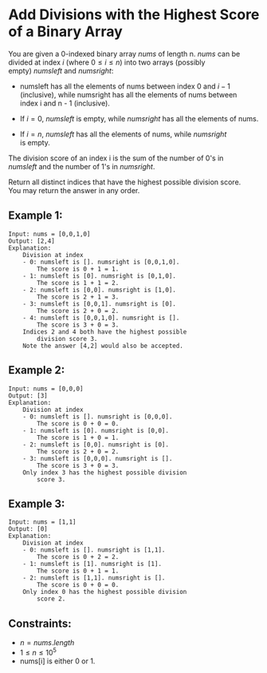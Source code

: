 # Add Divisions with the Highest Score of a Binary Array

You are given a 0-indexed binary array $nums$ of length n. $nums$ can be  
divided at index $i$ (where $0 \le i \le n$) into two arrays (possibly  
empty) $numsleft$ and $numsright$:

* numsleft has all the elements of nums between index 0 and $i - 1$  
    (inclusive), while numsright has all the elements of nums between  
    index i and n - 1 (inclusive).

* If $i = 0$, $numsleft$ is empty, while $numsright$ has all the elements 
    of nums.
* If $i = n$, $numsleft$ has all the elements of nums, while $numsright$  
    is empty.

The division score of an index i is the sum of the number of 0's in  
$numsleft$ and the number of 1's in $numsright$.

Return all distinct indices that have the highest possible division score.  
You may return the answer in any order.

 

## Example 1:

    Input: nums = [0,0,1,0]
    Output: [2,4]
    Explanation: 
        Division at index
        - 0: numsleft is []. numsright is [0,0,1,0]. 
            The score is 0 + 1 = 1.
        - 1: numsleft is [0]. numsright is [0,1,0]. 
            The score is 1 + 1 = 2.
        - 2: numsleft is [0,0]. numsright is [1,0]. 
            The score is 2 + 1 = 3.
        - 3: numsleft is [0,0,1]. numsright is [0]. 
            The score is 2 + 0 = 2.
        - 4: numsleft is [0,0,1,0]. numsright is []. 
            The score is 3 + 0 = 3.
        Indices 2 and 4 both have the highest possible 
            division score 3.
        Note the answer [4,2] would also be accepted.

## Example 2:

    Input: nums = [0,0,0]
    Output: [3]
    Explanation: 
        Division at index
        - 0: numsleft is []. numsright is [0,0,0]. 
            The score is 0 + 0 = 0.
        - 1: numsleft is [0]. numsright is [0,0]. 
            The score is 1 + 0 = 1.
        - 2: numsleft is [0,0]. numsright is [0]. 
            The score is 2 + 0 = 2.
        - 3: numsleft is [0,0,0]. numsright is []. 
            The score is 3 + 0 = 3.
        Only index 3 has the highest possible division 
            score 3.
        
## Example 3:

    Input: nums = [1,1]
    Output: [0]
    Explanation: 
        Division at index
        - 0: numsleft is []. numsright is [1,1]. 
            The score is 0 + 2 = 2.
        - 1: numsleft is [1]. numsright is [1]. 
            The score is 0 + 1 = 1.
        - 2: numsleft is [1,1]. numsright is []. 
            The score is 0 + 0 = 0.
        Only index 0 has the highest possible division 
            score 2.
        
        

## Constraints:

* $n = nums.length$
* $1 \le n \le 10^5$
* nums[i] is either 0 or 1.

